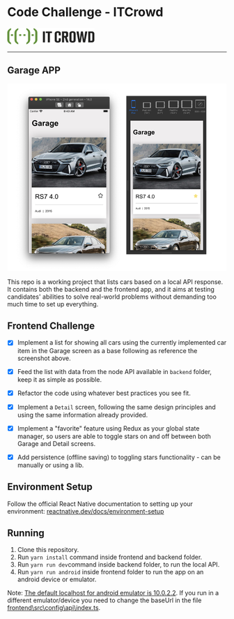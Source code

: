 # Code Challenge - ITCrowd

![ITCrowd](itcrowd.png)

---

## Garage APP

![Screenshots](screenshots.png)

This repo is a working project that lists cars based on a local API response. It contains both the backend and the frontend app, and it aims at testing candidates' abilities to solve real-world problems without demanding too much time to set up everything.

## Frontend Challenge

- [X] Implement a list for showing all cars using the currently implemented car item in the Garage screen as a base following as reference the screenshot above.

- [X] Feed the list with data from the node API available in `backend` folder, keep it as simple as possible.

- [X] Refactor the code using whatever best practices you see fit.

- [X] Implement a `Detail` screen, following the same design principles and using the same information already provided.

- [X] Implement a "favorite" feature using Redux as your global state manager, so users are able to toggle stars on and off between both Garage and Detail screens.

- [X] Add persistence (offline saving) to toggling stars functionality - can be manually or using a lib.

## Environment Setup
Follow the official React Native documentation to setting up your environment: [reactnative.dev/docs/environment-setup](https://reactnative.dev/docs/environment-setup)

## Running
1. Clone this repository.
2. Run `yarn install` command inside frontend and backend folder.
3. Run `yarn run dev`command inside backend folder, to run the local API. 
4. Run `yarn run android` inside frontend folder to run the app on an android device or emulator.

Note: [The default localhost for android emulator is 10.0.2.2](https://developer.android.com/studio/run/emulator-networking). If you run in a different emulator/device you need to change the baseUrl in the file [frontend\src\config\api\index.ts](https://github.com/rorlf/garage/blob/main/frontend/src/config/api/index.ts).
